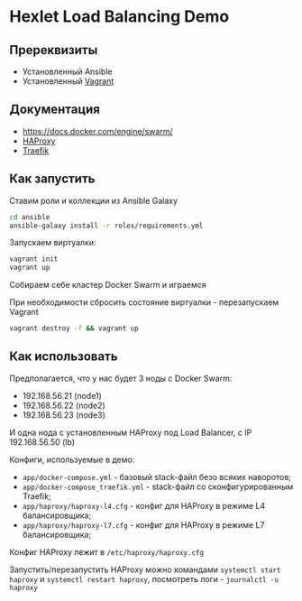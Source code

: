 # Hexlet Load Balancing Demo

## Пререквизиты

- Установленный Ansible
- Установленный [Vagrant](https://www.vagrantup.com/)

## Документация

- <https://docs.docker.com/engine/swarm/>
- [HAProxy](https://cbonte.github.io/haproxy-dconv/2.2/configuration.html>)
- [Traefik](https://doc.traefik.io/traefik/)

## Как запустить

Ставим роли и коллекции из Ansible Galaxy

```bash
cd ansible
ansible-galaxy install -r roles/requirements.yml
```

Запускаем виртуалки:

```bash
vagrant init
vagrant up
```

Собираем себе кластер Docker Swarm и играемся

При необходимости сбросить состояние виртуалки - перезапускаем Vagrant

```bash
vagrant destroy -f && vagrant up
```

## Как использовать

Предполагается, что у нас будет 3 ноды с Docker Swarm:

- 192.168.56.21 (node1)
- 192.168.56.22 (node2)
- 192.168.56.23 (node3)

И одна нода с установленным HAProxy под Load Balancer, с IP 192.168.56.50 (lb)

Конфиги, используемые в демо:

- `app/docker-compose.yml` - базовый stack-файл безо всяких наворотов;
- `app/docker-compose_traefik.yml` - stack-файл со сконфигурированным Traefik;
- `app/haproxy/haproxy-l4.cfg` - конфиг для HAProxy в режиме L4 балансировщика;
- `app/haproxy/haproxy-l7.cfg` - конфиг для HAProxy в режиме L7 балансировщика;

Конфиг HAProxy лежит в `/etc/haproxy/haproxy.cfg`

Запустить/перезапустить HAProxy можно командами `systemctl start haproxy` и `systemctl restart haproxy`, посмотреть логи - `journalctl -u haproxy`